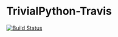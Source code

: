 # TrivialPython-Travis
[![Build Status](https://travis-ci.org/NaveenKarippai/TrivialPython-Travis.svg?branch=master)](https://travis-ci.org/NaveenKarippai/TrivialPython-Travis)